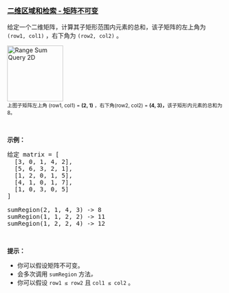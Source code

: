 ### [二维区域和检索 - 矩阵不可变](https://leetcode-cn.com/problems/range-sum-query-2d-immutable)

<p>给定一个二维矩阵，计算其子矩形范围内元素的总和，该子矩阵的左上角为 <code>(row1, col1)</code> ，右下角为 <code>(row2, col2)</code> 。</p>

<p><img alt="Range Sum Query 2D" src="https://assets.leetcode-cn.com/aliyun-lc-upload/images/304.png" style="width: 130px;" /><br />
<small>上图子矩阵左上角 (row1, col1) = <strong>(2, 1)</strong> ，右下角(row2, col2) = <strong>(4, 3)，</strong>该子矩形内元素的总和为 8。</small></p>

<p> </p>

<p><strong>示例：</strong></p>

<pre>
给定 matrix = [
  [3, 0, 1, 4, 2],
  [5, 6, 3, 2, 1],
  [1, 2, 0, 1, 5],
  [4, 1, 0, 1, 7],
  [1, 0, 3, 0, 5]
]

sumRegion(2, 1, 4, 3) -> 8
sumRegion(1, 1, 2, 2) -> 11
sumRegion(1, 2, 2, 4) -> 12
</pre>

<p> </p>

<p><strong>提示：</strong></p>

<ul>
	<li>你可以假设矩阵不可变。</li>
	<li>会多次调用 <code>sumRegion</code><em> </em>方法<em>。</em></li>
	<li>你可以假设 <code>row1 ≤ row2</code> 且 <code>col1 ≤ col2</code> 。</li>
</ul>

